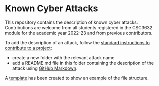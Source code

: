 # Known Cyber Attacks

This repository contains the description of known cyber attacks. Contributions are welcome from all students registered in the CSC3632 module for the academic year 2022-23 and from previous contributors. 

To add the description of an attack, follow the [standard instructions to contribute to a project](https://gist.github.com/MarcDiethelm/7303312): 
- create a new folder with the relevant attack name
- add a README.md file in this folder containing the description of the attack using [GitHub Markdown](https://docs.github.com/en/get-started/writing-on-github/getting-started-with-writing-and-formatting-on-github/basic-writing-and-formatting-syntax). 

A [template](template/README.md) has been created to show an example of the file structure. 

